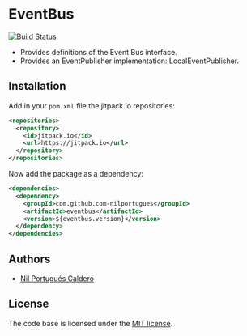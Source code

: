 # EventBus 

[![Build Status](https://travis-ci.org/com-nilportugues/eventbus.svg?branch=master)](https://travis-ci.org/com-nilportugues/com.nilportugues.eventbus)

- Provides definitions of the Event Bus interface.
- Provides an EventPublisher implementation: LocalEventPublisher.

## Installation

Add in your `pom.xml` file the jitpack.io repositories:

```xml
<repositories>
  <repository>
    <id>jitpack.io</id>
    <url>https://jitpack.io</url>
  </repository>
</repositories>
```
  
Now add the package as a dependency: 

```xml
<dependencies>		
  <dependency>
    <groupId>com.github.com-nilportugues</groupId>
    <artifactId>eventbus</artifactId>
    <version>${eventbus.version}</version>
  </dependency>
</dependencies>  
```

## Authors

* [Nil Portugués Calderó](https://nilportugues.com)


## License
The code base is licensed under the [MIT license](LICENSE).
